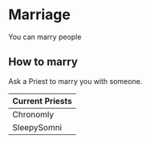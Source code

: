 # Marriage

You can marry people

## How to marry

Ask a Priest to marry you with someone.

| Current Priests      |
| ------------- |
| Chronomly     |
| SleepySomni     |
